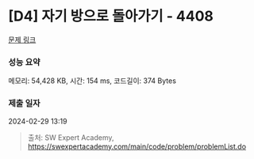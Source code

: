 # [D4] 자기 방으로 돌아가기 - 4408 

[문제 링크](https://swexpertacademy.com/main/code/problem/problemDetail.do?contestProbId=AWNcJ2sapZMDFAV8) 

### 성능 요약

메모리: 54,428 KB, 시간: 154 ms, 코드길이: 374 Bytes

### 제출 일자

2024-02-29 13:19



> 출처: SW Expert Academy, https://swexpertacademy.com/main/code/problem/problemList.do